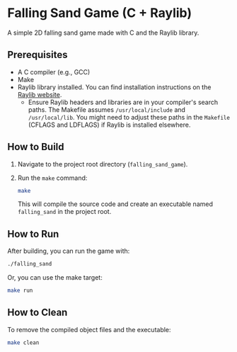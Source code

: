 # Falling Sand Game (C + Raylib)

A simple 2D falling sand game made with C and the Raylib library.

## Prerequisites

*   A C compiler (e.g., GCC)
*   Make
*   Raylib library installed. You can find installation instructions on the [Raylib website](https://www.raylib.com/).
    *   Ensure Raylib headers and libraries are in your compiler's search paths. The Makefile assumes `/usr/local/include` and `/usr/local/lib`. You might need to adjust these paths in the `Makefile` (CFLAGS and LDFLAGS) if Raylib is installed elsewhere.

## How to Build

1.  Navigate to the project root directory (`falling_sand_game`).
2.  Run the `make` command:

    ```bash
    make
    ```

    This will compile the source code and create an executable named `falling_sand` in the project root.

## How to Run

After building, you can run the game with:

```bash
./falling_sand
```

Or, you can use the make target:

```bash
make run
```

## How to Clean

To remove the compiled object files and the executable:

```bash
make clean
```
